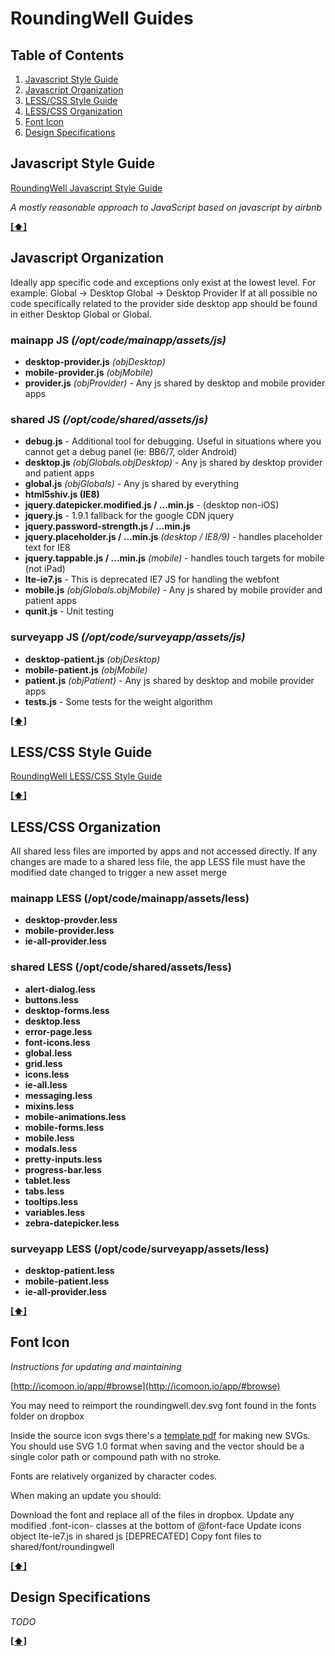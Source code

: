 # RoundingWell Guides

## <a name='TOC'>Table of Contents</a>

  1. [Javascript Style Guide](#javascript-style-guide)
  1. [Javascript Organization](#javascript-organization)
  1. [LESS/CSS Style Guide](#lesscss-style-guide)
  1. [LESS/CSS Organization](#lesscss-organization)
  1. [Font Icon](#font-icon)
  1. [Design Specifications](#design-specifications)

## <a name='javascript-style-guide'>Javascript Style Guide</a>

[RoundingWell Javascript Style Guide](https://github.com/RoundingWell/guides/blob/master/javascript.md)

*A mostly reasonable approach to JavaScript based on javascript by airbnb*

**[[⬆]](#TOC)**

## <a name='javascript-organization'>Javascript Organization</a>

Ideally app specific code and exceptions only exist at the lowest level. For example:  Global -> Desktop Global -> Desktop Provider
If at all possible no code specifically related to the provider side desktop app should be found in either Desktop Global or Global.

### mainapp JS *(/opt/code/mainapp/assets/js)*
+ **desktop-provider.js** *(objDesktop)*
+ **mobile-provider.js** *(objMobile)*
+ **provider.js**  *(objProvider)* - Any js shared by desktop and mobile provider apps

### shared JS *(/opt/code/shared/assets/js)*
+ **debug.js**  - Additional tool for debugging.  Useful in situations where you cannot get a debug panel (ie: BB6/7, older Android)
+ **desktop.js** *(objGlobals.objDesktop)* - Any js shared by desktop provider and patient apps
+ **global.js** *(objGlobals)*  - Any js shared by everything
+ **html5shiv.js (IE8)**
+ **jquery.datepicker.modified.js / ...min.js**  - (desktop non-iOS)
+ **jquery.js** - 1.9.1  fallback for the google CDN jquery
+ **jquery.password-strength.js / ...min.js**
+ **jquery.placeholder.js / ...min.js**  *(desktop / IE8/9)* - handles placeholder text for IE8
+ **jquery.tappable.js / ...min.js** *(mobile)* - handles touch targets for mobile  (not iPad)
+ **lte-ie7.js** - This is deprecated IE7 JS for handling the webfont
+ **mobile.js** *(objGlobals.objMobile)* - Any js shared by mobile provider and patient apps
+ **qunit.js** - Unit testing

### surveyapp JS  *(/opt/code/surveyapp/assets/js)*
+ **desktop-patient.js** *(objDesktop)*
+ **mobile-patient.js**  *(objMobile)*
+ **patient.js** *(objPatient)* - Any js shared by desktop and mobile provider apps
+ **tests.js** - Some tests for the weight algorithm

**[[⬆]](#TOC)**


## <a name='lesscss-style-guide'>LESS/CSS Style Guide</a>

[RoundingWell LESS/CSS Style Guide](https://github.com/RoundingWell/guides/blob/master/lesscss.md)

**[[⬆]](#TOC)**


## <a name='lesscss-organzation'>LESS/CSS Organization</a>

All shared less files are imported by apps and not accessed directly.  If any changes are made to a shared less file, the app LESS file must have the modified date changed to trigger a new asset merge

### mainapp LESS (/opt/code/mainapp/assets/less)
+ **desktop-provder.less**
+ **mobile-provider.less**
+ **ie-all-provider.less**

### shared LESS (/opt/code/shared/assets/less)
+ **alert-dialog.less**
+ **buttons.less**
+ **desktop-forms.less**
+ **desktop.less**
+ **error-page.less**
+ **font-icons.less**
+ **global.less**
+ **grid.less**
+ **icons.less**
+ **ie-all.less**
+ **messaging.less**
+ **mixins.less**
+ **mobile-animations.less**
+ **mobile-forms.less**
+ **mobile.less**
+ **modals.less**
+ **pretty-inputs.less**
+ **progress-bar.less**
+ **tablet.less**
+ **tabs.less**
+ **tooltips.less**
+ **variables.less**
+ **zebra-datepicker.less**

### surveyapp LESS (/opt/code/surveyapp/assets/less)
+ **desktop-patient.less**
+ **mobile-patient.less**
+ **ie-all-provider.less**

**[[⬆]](#TOC)**


## <a name='font-icon'>Font Icon</a>

*Instructions for updating and maintaining*

[http://icomoon.io/app/#browse](http://icomoon.io/app/#browse)

You may need to reimport the roundingwell.dev.svg font found in the fonts folder on dropbox

Inside the source icon svgs there's a [template pdf](https://www.dropbox.com/s/kneekii66xs7px6/template.pdf?v=1mcis) for making new SVGs.  You should use SVG 1.0 format when saving and the vector should be a single color path or compound path with no stroke.

Fonts are relatively organized by character codes.

When making an update you should:

Download the font and replace all of the files in dropbox.
Update any modified .font-icon- classes at the bottom of @font-face
Update icons object lte-ie7.js in shared js  [DEPRECATED]
Copy font files to shared/font/roundingwell

**[[⬆]](#TOC)**


## <a name='design-specifications'>Design Specifications</a>

*TODO*

**[[⬆]](#TOC)**

